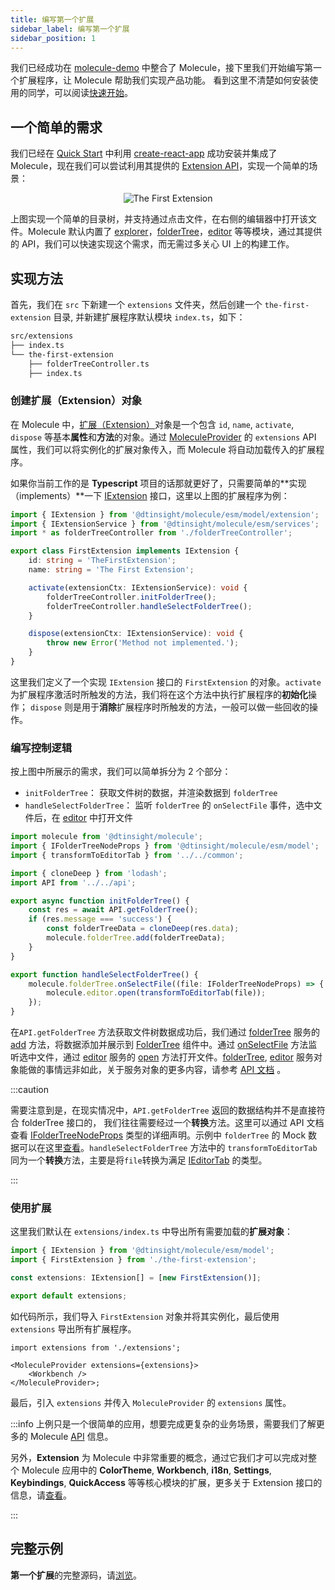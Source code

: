 ```yaml
---
title: 编写第一个扩展
sidebar_label: 编写第一个扩展
sidebar_position: 1
---
```


我们已经成功在 [molecule-demo](./quickStart.md) 中整合了 Molecule，接下里我们开始编写第一个扩展程序，让 Molecule 帮助我们实现产品功能。 看到这里不清楚如何安装使用的同学，可以阅读[快速开始](./quickStart.md)。

## 一个简单的需求

我们已经在 [Quick Start](./quickStart.md) 中利用 [create-react-app](https://github.com/facebook/create-react-app) 成功安装并集成了 Molecule，现在我们可以尝试利用其提供的 [Extension API](./api/interfaces/molecule.IExtension)，实现一个简单的场景：

<div align="center">
 <img src="/static/img/the-first-extension.png" alt="The First Extension" />
</div>

上图实现一个简单的目录树，并支持通过点击文件，在右侧的编辑器中打开该文件。Molecule 默认内置了 [explorer](./api/namespaces/molecule#explorer)，[folderTree](./api/namespaces/molecule#foldertree)，[editor](./api/namespaces/molecule#editor) 等等模块，通过其提供的 API，我们可以快速实现这个需求，而无需过多关心 UI 上的构建工作。

## 实现方法

首先，我们在 `src` 下新建一个 `extensions` 文件夹，然后创建一个 `the-first-extension` 目录, 并新建扩展程序默认模块 `index.ts`，如下：

```bash
src/extensions
├── index.ts
└── the-first-extension
    ├── folderTreeController.ts
    ├── index.ts
```

### 创建扩展（Extension）对象

在 Molecule 中，[扩展（Extension）](./api/interfaces/molecule.IExtension)对象是一个包含 `id`, `name`, `activate`, `dispose` 等基本**属性**和**方法**的对象。通过 [MoleculeProvider](./api/classes/MoleculeProvider) 的 `extensions` API 属性，我们可以将实例化的扩展对象传入，而 Molecule 将自动加载传入的扩展程序。

如果你当前工作的是 **Typescript** 项目的话那就更好了，只需要简单的**实现（implements）**一下 [IExtension](./api/interfaces/molecule.IExtension) 接口，这里以上图的扩展程序为例：

```ts
import { IExtension } from '@dtinsight/molecule/esm/model/extension';
import { IExtensionService } from '@dtinsight/molecule/esm/services';
import * as folderTreeController from './folderTreeController';

export class FirstExtension implements IExtension {
    id: string = 'TheFirstExtension';
    name: string = 'The First Extension';

    activate(extensionCtx: IExtensionService): void {
        folderTreeController.initFolderTree();
        folderTreeController.handleSelectFolderTree();
    }

    dispose(extensionCtx: IExtensionService): void {
        throw new Error('Method not implemented.');
    }
}
```

这里我们定义了一个实现 `IExtension` 接口的 `FirstExtension` 的对象。`activate` 为扩展程序激活时所触发的方法，我们将在这个方法中执行扩展程序的**初始化**操作； `dispose` 则是用于**消除**扩展程序时所触发的方法，一般可以做一些回收的操作。

### 编写控制逻辑

按上图中所展示的需求，我们可以简单拆分为 2 个部分：

-   `initFolderTree`： 获取文件树的数据，并渲染数据到 `folderTree`
-   `handleSelectFolderTree`： 监听 `folderTree` 的 `onSelectFile` 事件，选中文件后，在 [editor](./api/namespaces/molecule#editor) 中打开文件

```ts title="/src/extensions/the-first-extension/folderTreeController.ts"
import molecule from '@dtinsight/molecule';
import { IFolderTreeNodeProps } from '@dtinsight/molecule/esm/model';
import { transformToEditorTab } from '../../common';

import { cloneDeep } from 'lodash';
import API from '../../api';

export async function initFolderTree() {
    const res = await API.getFolderTree();
    if (res.message === 'success') {
        const folderTreeData = cloneDeep(res.data);
        molecule.folderTree.add(folderTreeData);
    }
}

export function handleSelectFolderTree() {
    molecule.folderTree.onSelectFile((file: IFolderTreeNodeProps) => {
        molecule.editor.open(transformToEditorTab(file));
    });
}
```

在`API.getFolderTree` 方法获取文件树数据成功后，我们通过 [folderTree](./api/classes/molecule.FolderTreeService) 服务的 [add](./api/classes/molecule.FolderTreeService#add) 方法，将数据添加并展示到 [FolderTree](./api/classes/molecule.FolderTreeService) 组件中。通过 [onSelectFile](./api/classes/molecule.FolderTreeService#onSelectFile) 方法监听选中文件，通过 [editor](./api/interfaces/molecule.IEditorService) 服务的 [open](./api/interfaces/molecule.IEditorService#open) 方法打开文件。[folderTree](./api/interfaces/molecule.IFolderTreeService), [editor](./api/interfaces/molecule.IEditorService) 服务对象能做的事情远非如此，关于服务对象的更多内容，请参考 [API 文档](./api) 。

:::caution

需要注意到是，在现实情况中，`API.getFolderTree` 返回的数据结构并不是直接符合 folderTree 接口的，
我们往往需要经过一个**转换**方法。这里可以通过 API 文档查看 [IFolderTreeNodeProps](./api/interfaces/molecule.IFolderTreeNodeProps) 类型的详细声明。示例中 `folderTree` 的 Mock 数据可以在这里[查看](https://github.com/DTStack/molecule-examples/blob/main/packages/molecule-demo/public/mock/folderTree.json)。`handleSelectFolderTree` 方法中的 `transformToEditorTab` 同为一个**转换**方法，主要是将`file`转换为满足 [IEditorTab](./api/interfaces/molecule.IEditorTab) 的类型。

:::

### 使用扩展

这里我们默认在 `extensions/index.ts` 中导出所有需要加载的**扩展对象**：

```ts title="/src/extensions/index.ts"
import { IExtension } from '@dtinsight/molecule/esm/model';
import { FirstExtension } from './the-first-extension';

const extensions: IExtension[] = [new FirstExtension()];

export default extensions;
```

如代码所示，我们导入 `FirstExtension` 对象并将其实例化，最后使用 `extensions` 导出所有扩展程序。

```tsx title="/src/app.tsx"
import extensions from './extensions';

<MoleculeProvider extensions={extensions}>
    <Workbench />
</MoleculeProvider>;
```

最后，引入 `extensions` 并传入 `MoleculeProvider` 的 `extensions` 属性。

:::info
上例只是一个很简单的应用，想要完成更复杂的业务场景，需要我们了解更多的 Molecule [API](./api) 信息。

另外，**Extension** 为 Molecule 中非常重要的概念，通过它我们才可以完成对整个 Molecule 应用中的 **ColorTheme**, **Workbench**, **i18n**,
**Settings**, **Keybindings**, **QuickAccess** 等等核心模块的扩展，更多关于 Extension 接口的信息，请[查看](./api/interfaces/molecule.IExtension)。

:::

## 完整示例

**第一个扩展**的完整源码，请[浏览](https://github.com/DTStack/molecule-examples/tree/main/packages/molecule-demo/src/extensions/the-first-extension)。
